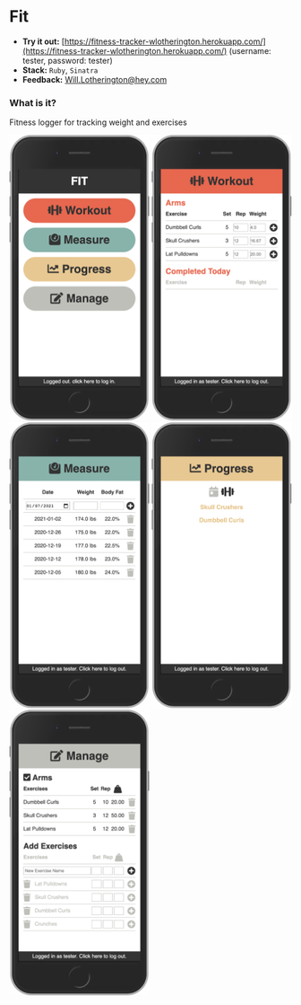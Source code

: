 # Fit

* **Try it out:** [https://fitness-tracker-wlotherington.herokuapp.com/](https://fitness-tracker-wlotherington.herokuapp.com/) (username: tester, password: tester)
* **Stack:** `Ruby`, `Sinatra`
* **Feedback:** [Will.Lotherington@hey.com](mailto:Will.Lotherington@hey.com)

### What is it?
Fitness logger for tracking weight and exercises

<img src="public/images/01.png" width="250px">

<img src="public/images/02.png" width="250px">

<img src="public/images/03.png" width="250px">

<img src="public/images/04.png" width="250px">

<img src="public/images/05.png" width="250px">
